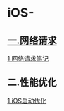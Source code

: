 # iOS-
[一.网络请求](https://github.com/Anyong123456/LWHNetworkHelper)
-----
[1.网络请求笔记](http://note.youdao.com/noteshare?id=3f6f7160226c4736738bb056dbb3604e)

二.性能优化
-----
[1.iOS启动优化](http://note.youdao.com/noteshare?id=1bc2da1a22b20c8aba3a8e114e7aad4e)



